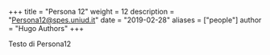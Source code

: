 +++
title = "Persona 12"
weight = 12
description = "Persona12@spes.uniud.it"
date = "2019-02-28"
aliases = ["people"]
author = "Hugo Authors"
+++


Testo di Persona12